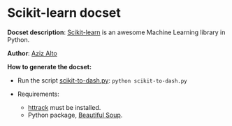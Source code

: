 
Scikit-learn docset
=============
__Docset description__:
	[Scikit-learn](http://scikit-learn.org/stable/) is an awesome Machine Learning library in Python.

__Author__:
    [Aziz Alto](https://github.com/iamaziz)

__How to generate the docset:__

- Run the script [scikit-to-dash.py](https://github.com/iamaziz/scikit-docset/blob/master/scikit-to-dash.py):
`
	python scikit-to-dash.py
`

- Requirements:
	- [httrack](http://www.httrack.com/) must be installed.
	- Python package, [Beautiful Soup](https://pypi.python.org/pypi/beautifulsoup4/4.3.2).

